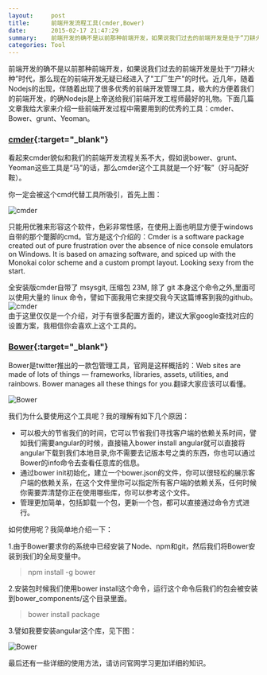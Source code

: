 ```yaml
---
layout:     post
title:      前端开发流程工具(cmder,Bower)
date:       2015-02-17 21:47:29
summary:    前端开发的确不是以前那种前端开发，如果说我们过去的前端开发是处于“刀耕火种”时代，那么现在的前端开发无疑已经进入了"工厂生产"的时代。近几年，随着Nodejs的出现，伴随着出现了很多优秀的前端开发管理工具，极大的方便着我们的前端开发，的确Nodejs是上帝送给我们前端开发工程师最好的礼物。下面几篇文章我给大家来介绍一些前端开发过程中需要用到的优秀的工具：cmder、Bower、grunt、Yeoman ...
categories: Tool
---
```

 前端开发的确不是以前那种前端开发，如果说我们过去的前端开发是处于“刀耕火种”时代，那么现在的前端开发无疑已经进入了"工厂生产"的时代。近几年，随着Nodejs的出现，伴随着出现了很多优秀的前端开发管理工具，极大的方便着我们的前端开发，的确Nodejs是上帝送给我们前端开发工程师最好的礼物。下面几篇文章我给大家来介绍一些前端开发过程中需要用到的优秀的工具：cmder、Bower、grunt、Yeoman。

### [cmder](http://bliker.github.io/cmder/){:target="_blank"}

看起来cmder貌似和我们的前端开发流程关系不大，假如说bower、grunt、Yeoman这些工具是“马”的话，那么cmder这个工具就是一个好“鞍”（好马配好鞍）。

你一定会被这个cmd代替工具所吸引，首先上图：

![cmder](http://tw93.github.io/images/main.jpg)

只能用优雅来形容这个软件，色彩非常性感，在使用上面也明显方便于windows自带的那个蹩脚的cmd。官方是这个介绍的：Cmder is a software package created out of pure frustration over the absence of nice console emulators on Windows. It is based on amazing software, and spiced up with the Monokai color scheme and a custom prompt layout. Looking sexy from the start.  

全安装版cmder自带了 msysgit, 压缩包 23M, 除了 git 本身这个命令之外,里面可以使用大量的 linux 命令，譬如下面我用它来提交我今天这篇博客到我的github。
![cmder](http://tw93.github.io/images/cmder1.jpg)  
由于这里仅仅是一个介绍，对于有很多配置方面的，建议大家google查找对应的设置方案，我相信你会喜欢上这个工具的。

### [Bower](http://bower.io/){:target="_blank"}

Bower是twitter推出的一款包管理工具，官网是这样概括的：Web sites are made of lots of things — frameworks, libraries, assets, utilities, and rainbows. Bower manages all these things for you.翻译大家应该可以看懂。

![Bower](http://tw93.github.io/images/bower1.jpg)

我们为什么要使用这个工具呢？我的理解有如下几个原因：

 - 可以极大的节省我们的时间，它可以节省我们寻找客户端的依赖关系时间，譬如我们需要angular的时候，直接输入bower install angular就可以直接将angular下载到我们本地目录,你不需要去记版本号之类的东西，你也可以通过Bower的info命令去查看任意库的信息。
 - 通过bower init初始化，建立一个bower.json的文件，你可以很轻松的展示客户端的依赖关系，在这个文件里你可以指定所有客户端的依赖关系，任何时候你需要弄清楚你正在使用哪些库，你可以参考这个文件。
 - 管理更加简单，包括卸载一个包，更新一个包，都可以直接通过命令方式进行。 




如何使用呢？我简单地介绍一下：

 1.由于Bower要求你的系统中已经安装了Node、npm和git，然后我们将Bower安装到我们的全局变量中。

<blockquote>npm install -g bower</blockquote>

 2.安装包时候我们使用bower install这个命令，运行这个命令后我们的包会被安装到bower_components/这个目录里面。  

<blockquote>bower install package </blockquote>

 3.譬如我要安装angular这个库，见下图：

![Bower](http://tw93.github.io/images/angular1.jpg)

最后还有一些详细的使用方法，请访问官网学习更加详细的知识。
